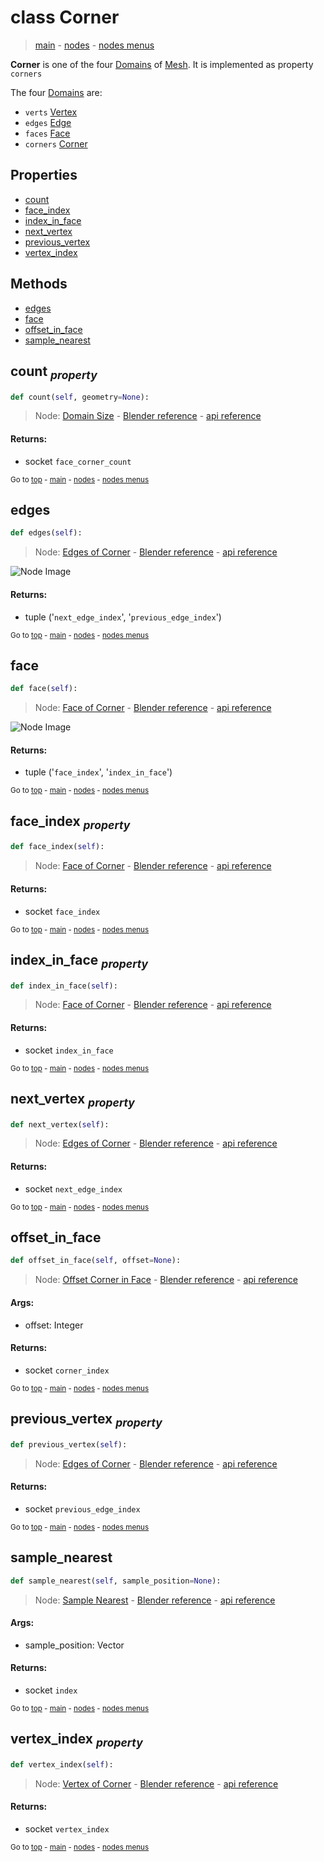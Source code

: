 # class Corner

> [main](../index.md) - [nodes](nodes.md) - [nodes menus](nodes_menus.md)

**Corner** is one of the four [Domains](Domain.md) of [Mesh](Mesh.md).
It is implemented as property `corners`

The four [Domains](Domain.md) are:
- `verts` [Vertex](Vertex.md)
- `edges` [Edge](Edge.md)
- `faces` [Face](Face.md)
- `corners` [Corner](Corner.md)

  
## Properties

- [count](#count-property)
- [face_index](#face_index-property)
- [index_in_face](#index_in_face-property)
- [next_vertex](#next_vertex-property)
- [previous_vertex](#previous_vertex-property)
- [vertex_index](#vertex_index-property)



## Methods

- [edges](#edges)
- [face](#face)
- [offset_in_face](#offset_in_face)
- [sample_nearest](#sample_nearest)

## count <sub>*property*</sub>

```python
def count(self, geometry=None):

```
> Node: [Domain Size](GeometryNodeAttributeDomainSize.md) - [Blender reference](https://docs.blender.org/manual/en/latest/modeling/geometry_nodes/attribute/domain_size.html) - [api reference](https://docs.blender.org/api/current/bpy.types.GeometryNodeAttributeDomainSize.html)

#### Returns:
- socket `face_corner_count`

<sub>Go to [top](#class-Corner) - [main](../index.md) - [nodes](nodes.md) - [nodes menus](nodes_menus.md)</sub>

## edges

```python
def edges(self):

```
> Node: [Edges of Corner](GeometryNodeEdgesOfCorner.md) - [Blender reference](https://docs.blender.org/manual/en/latest/modeling/geometry_nodes/mesh_topology/edges_of_corner.html) - [api reference](https://docs.blender.org/api/current/bpy.types.GeometryNodeEdgesOfCorner.html)

![Node Image](https://docs.blender.org/manual/en/latest/_images/node-types_GeometryNodeEdgesOfCorner.webp)

#### Returns:
- tuple ('`next_edge_index`', '`previous_edge_index`')

<sub>Go to [top](#class-Corner) - [main](../index.md) - [nodes](nodes.md) - [nodes menus](nodes_menus.md)</sub>

## face

```python
def face(self):

```
> Node: [Face of Corner](GeometryNodeFaceOfCorner.md) - [Blender reference](https://docs.blender.org/manual/en/latest/modeling/geometry_nodes/mesh_topology/face_of_corner.html) - [api reference](https://docs.blender.org/api/current/bpy.types.GeometryNodeFaceOfCorner.html)

![Node Image](https://docs.blender.org/manual/en/latest/_images/node-types_GeometryNodeFaceOfCorner.webp)

#### Returns:
- tuple ('`face_index`', '`index_in_face`')

<sub>Go to [top](#class-Corner) - [main](../index.md) - [nodes](nodes.md) - [nodes menus](nodes_menus.md)</sub>

## face_index <sub>*property*</sub>

```python
def face_index(self):

```
> Node: [Face of Corner](GeometryNodeFaceOfCorner.md) - [Blender reference](https://docs.blender.org/manual/en/latest/modeling/geometry_nodes/mesh_topology/face_of_corner.html) - [api reference](https://docs.blender.org/api/current/bpy.types.GeometryNodeFaceOfCorner.html)

#### Returns:
- socket `face_index`

<sub>Go to [top](#class-Corner) - [main](../index.md) - [nodes](nodes.md) - [nodes menus](nodes_menus.md)</sub>

## index_in_face <sub>*property*</sub>

```python
def index_in_face(self):

```
> Node: [Face of Corner](GeometryNodeFaceOfCorner.md) - [Blender reference](https://docs.blender.org/manual/en/latest/modeling/geometry_nodes/mesh_topology/face_of_corner.html) - [api reference](https://docs.blender.org/api/current/bpy.types.GeometryNodeFaceOfCorner.html)

#### Returns:
- socket `index_in_face`

<sub>Go to [top](#class-Corner) - [main](../index.md) - [nodes](nodes.md) - [nodes menus](nodes_menus.md)</sub>

## next_vertex <sub>*property*</sub>

```python
def next_vertex(self):

```
> Node: [Edges of Corner](GeometryNodeEdgesOfCorner.md) - [Blender reference](https://docs.blender.org/manual/en/latest/modeling/geometry_nodes/mesh_topology/edges_of_corner.html) - [api reference](https://docs.blender.org/api/current/bpy.types.GeometryNodeEdgesOfCorner.html)

#### Returns:
- socket `next_edge_index`

<sub>Go to [top](#class-Corner) - [main](../index.md) - [nodes](nodes.md) - [nodes menus](nodes_menus.md)</sub>

## offset_in_face

```python
def offset_in_face(self, offset=None):

```
> Node: [Offset Corner in Face](GeometryNodeOffsetCornerInFace.md) - [Blender reference](https://docs.blender.org/manual/en/latest/modeling/geometry_nodes/mesh_topology/offset_corner_in_face.html) - [api reference](https://docs.blender.org/api/current/bpy.types.GeometryNodeOffsetCornerInFace.html)

#### Args:
- offset: Integer

#### Returns:
- socket `corner_index`

<sub>Go to [top](#class-Corner) - [main](../index.md) - [nodes](nodes.md) - [nodes menus](nodes_menus.md)</sub>

## previous_vertex <sub>*property*</sub>

```python
def previous_vertex(self):

```
> Node: [Edges of Corner](GeometryNodeEdgesOfCorner.md) - [Blender reference](https://docs.blender.org/manual/en/latest/modeling/geometry_nodes/mesh_topology/edges_of_corner.html) - [api reference](https://docs.blender.org/api/current/bpy.types.GeometryNodeEdgesOfCorner.html)

#### Returns:
- socket `previous_edge_index`

<sub>Go to [top](#class-Corner) - [main](../index.md) - [nodes](nodes.md) - [nodes menus](nodes_menus.md)</sub>

## sample_nearest

```python
def sample_nearest(self, sample_position=None):

```
> Node: [Sample Nearest](GeometryNodeSampleNearest.md) - [Blender reference](https://docs.blender.org/manual/en/latest/modeling/geometry_nodes/geometry/sample_nearest.html) - [api reference](https://docs.blender.org/api/current/bpy.types.GeometryNodeSampleNearest.html)

#### Args:
- sample_position: Vector

#### Returns:
- socket `index`

<sub>Go to [top](#class-Corner) - [main](../index.md) - [nodes](nodes.md) - [nodes menus](nodes_menus.md)</sub>

## vertex_index <sub>*property*</sub>

```python
def vertex_index(self):

```
> Node: [Vertex of Corner](GeometryNodeVertexOfCorner.md) - [Blender reference](https://docs.blender.org/manual/en/latest/modeling/geometry_nodes/mesh_topology/vertex_of_corner.html) - [api reference](https://docs.blender.org/api/current/bpy.types.GeometryNodeVertexOfCorner.html)

#### Returns:
- socket `vertex_index`

<sub>Go to [top](#class-Corner) - [main](../index.md) - [nodes](nodes.md) - [nodes menus](nodes_menus.md)</sub>

